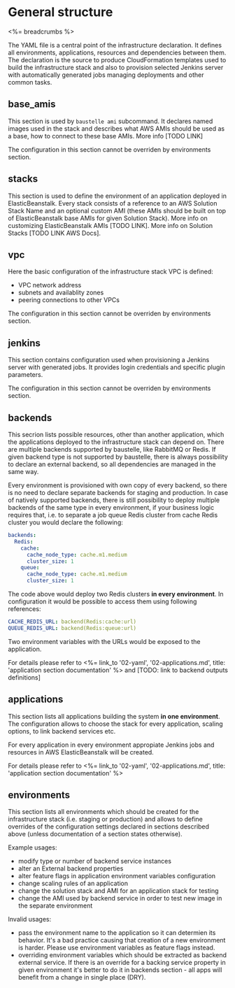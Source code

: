 # General structure

<%= breadcrumbs %>

The YAML file is a central point of the infrastructure declaration. It defines
all environments, applications, resources and dependencies between them.
The declaration is the source to produce CloudFormation templates used to
build the infrastructure stack and also to provision selected Jenkins server
with automatically generated jobs managing deployments and other common tasks.

## base_amis

This section is used by `baustelle ami` subcommand. It declares named images used in
the stack and describes what AWS AMIs should be used as a base, how to connect to these
base AMIs. More info [TODO LINK]

The configuration in this section cannot be overriden by environments section.

## stacks

This section is used to define the environment of an application deployed in
ElasticBeanstalk. Every stack consists of a reference to an AWS Solution Stack Name
and an optional custom AMI (these AMIs should be built on top of ElasticBeanstalk
base AMIs for given Solution Stack). More info on customizing ElasticBeanstalk AMIs
[TODO LINK]. More info on Solution Stacks [TODO LINK AWS Docs].

## vpc

Here the basic configuration of the infrastructure stack VPC is defined:

* VPC network address
* subnets and availablity zones
* peering connections to other VPCs

The configuration in this section cannot be overriden by environments section.

## jenkins

This section contains configuration used when provisioning a Jenkins server
with generated jobs. It provides login credentials and specific plugin parameters.

The configuration in this section cannot be overriden by environments section.

## backends

This secrion lists possible resources, other than another application, which
the applications deployed to the infrastructure stack can depend on. There
are multiple backends supported by baustelle, like RabbitMQ or Redis.
If given backend type is not supported by baustelle, there is always possibility
to declare an external backend, so all dependencies are managed in the same way.

Every environment is provisioned with own copy of every backend, so there is no
need to declare separate backends for staging and production. In case of natively
supported backends, there is still possibility to deploy multiple backends of
the same type in every environment, if your business logic requires that, i.e.
to separate a job queue Redis cluster from cache Redis cluster you would declare
the following:

``` yaml
backends:
  Redis:
    cache:
      cache_node_type: cache.m1.medium
      cluster_size: 1
    queue:
      cache_node_type: cache.m1.medium
      cluster_size: 1
```

The code above would deploy two Redis clusters **in every environment**. In configuration
it would be possible to access them using following references:

``` yaml
CACHE_REDIS_URL: backend(Redis:cache:url)
QUEUE_REDIS_URL: backend(Redis:queue:url)
```

Two environment variables with the URLs would be exposed to the application.

For details please refer to
<%= link_to '02-yaml', '02-applications.md', title: 'application section documentation' %>
and
[TODO: link to backend outputs definitions]

## applications

This section lists all applications building the system **in one environment**.
The configuration allows to choose the stack for every application, scaling options,
to link backend services etc.

For every application in every environment appropiate Jenkins jobs
and resources in AWS ElasticBeanstalk will be created.

For details please refer to
<%= link_to '02-yaml', '02-applications.md', title: 'application section documentation' %>

## environments

This section lists all environments which should be created for the infrastructure stack
(i.e. staging or production) and allows to define overrides of the configuration settings
declared in sections described above (unless documentation of a section states otherwise).

Example usages:

* modify type or number of backend service instances
* alter an External backend properties
* alter feature flags in application environment variables configuration
* change scaling rules of an application
* change the solution stack and AMI for an application stack for testing
* change the AMI used by backend service in order to test new image in
  the separate environment

Invalid usages:

* pass the environment name to the application so it can determien its behavior.
  It's a bad practice causing that creation of a new environment is harder.
  Please use environment variables as feature flags instead.
* overriding environment variables which should be extracted as backend
  external service. If there is an override for a backing service property in
  given environment it's better to do it in backends section - all apps will
  benefit from a change in single place (DRY).
